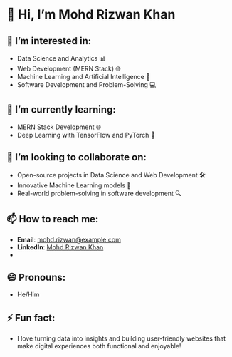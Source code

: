 # 👋 Hi, I’m Mohd Rizwan Khan

## 👀 I’m interested in:
- Data Science and Analytics 📊
- Web Development (MERN Stack) 🌐
- Machine Learning and Artificial Intelligence 🤖
- Software Development and Problem-Solving 💻

## 🌱 I’m currently learning:
- MERN Stack Development 🌐
- Deep Learning with TensorFlow and PyTorch 🧠

## 💞️ I’m looking to collaborate on:
- Open-source projects in Data Science and Web Development 🛠️
- Innovative Machine Learning models 🚀
- Real-world problem-solving in software development 🔍

## 📫 How to reach me:
- **Email**: mohd.rizwan@example.com
- **LinkedIn**: [Mohd Rizwan Khan](https://www.linkedin.com/in/mohdrizwankhan3333/)
- 
## 😄 Pronouns:
- He/Him

## ⚡ Fun fact:
- I love turning data into insights and building user-friendly websites that make digital experiences both functional and enjoyable!
